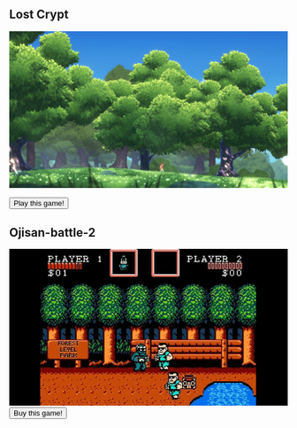 ## Lost Crypt
![Lost Crypt](img/image4.png "Lost Crypt")

<button name="button" onclick="sample01/index.html">Play this game!</button>

## Ojisan-battle-2
![Ojisan-battle-2](img/pixelperfect-2D_0.jpg "Ojisan-battle-2")
<button name="button" onclick="sample01/index.html">Buy this game!</button>